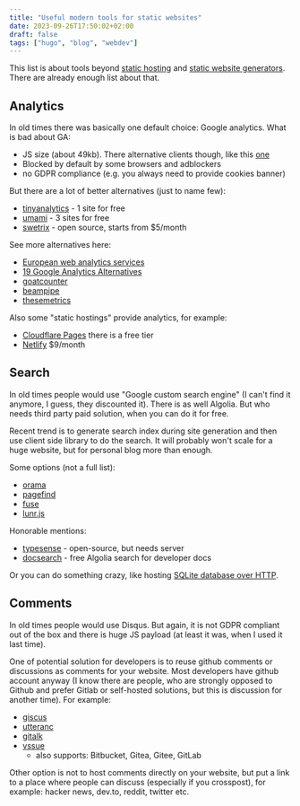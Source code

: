 ```yaml
---
title: "Useful modern tools for static websites"
date: 2023-09-26T17:50:02+02:00
draft: false
tags: ["hugo", "blog", "webdev"]
---
```


This list is about tools beyond [static hosting](https://www.staticwebsitehosting.org/) and [static website generators](https://jamstack.org/generators/). There are already enough list about that.

## Analytics

In old times there was basically one default choice: Google analytics. What is bad about GA:

- JS size (about 49kb). There alternative clients though, like this [one](https://github.com/lukeed/ganalytics)
- Blocked by default by some browsers and adblockers
- no GDPR compliance (e.g. you always need to provide cookies banner)

But there are a lot of better alternatives (just to name few):

- [tinyanalytics](https://tinyanalytics.io/) - 1 site for free
- [umami](https://umami.is/) - 3 sites for free
- [swetrix](https://swetrix.com/) - open source, starts from $5/month

See more alternatives here:

- [European web analytics services](https://european-alternatives.eu/category/web-analytics-services)
- [19 Google Analytics Alternatives](https://tinyanalytics.io/google-analytics-alternatives)
- [goatcounter](https://www.goatcounter.com/)
- [beampipe](https://beampipe.io/)
- [thesemetrics](https://thesemetrics.org/pricing)

Also some "static hostings" provide analytics, for example:

- [Cloudflare Pages](https://www.cloudflare.com/web-analytics/) there is a free tier
- [Netlify](https://www.netlify.com/products/analytics/) $9/month

## Search

In old times people would use "Google custom search engine" (I can't find it anymore, I guess, they discounted it). There is as well Algolia. But who needs third party paid solution, when you can do it for free.

Recent trend is to generate search index during site generation and then use client side library to do the search. It will probably won't scale for a huge website, but for personal blog more than enough.

Some options (not a full list):

- [orama](https://github.com/oramasearch/orama)
- [pagefind](https://github.com/cloudcannon/pagefind)
- [fuse](https://github.com/krisk/fuse)
- [lunr.js](https://github.com/olivernn/lunr.js)

Honorable mentions:

- [typesense](https://github.com/typesense/typesense) - open-source, but needs server
- [docsearch](https://docsearch.algolia.com/) - free Algolia search for developer docs

Or you can do something crazy, like hosting [SQLite database over HTTP](https://phiresky.github.io/blog/2021/hosting-sqlite-databases-on-github-pages/).

## Comments

In old times people would use Disqus. But again, it is not GDPR compliant out of the box and there is huge JS payload (at least it was, when I used it last time).

One of potential solution for developers is to reuse github comments or discussions as comments for your website. Most developers have github account anyway (I know there are people, who are strongly opposed to Github and prefer Gitlab or self-hosted solutions, but this is discussion for another time). For example:

- [giscus](https://giscus.app/)
- [utteranc](https://utteranc.es/)
- [gitalk](https://gitalk.github.io/)
- [vssue](https://vssue.js.org/demo/)
  - also supports: Bitbucket, Gitea, Gitee, GitLab

Other option is not to host comments directly on your website, but put a link to a place where people can discuss (especially if you crosspost), for example: hacker news, dev.to, reddit, twitter etc.
